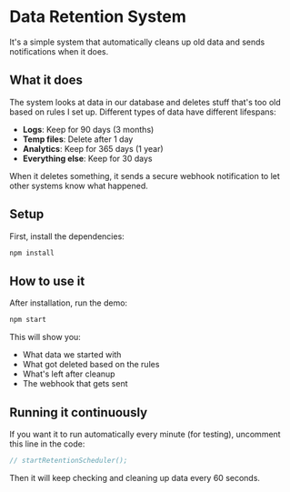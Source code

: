 # Data Retention System

It's a simple system that automatically cleans up old data and sends notifications when it does.

## What it does

The system looks at data in our database and deletes stuff that's too old based on rules I set up. Different types of data have different lifespans:

- **Logs**: Keep for 90 days (3 months)
- **Temp files**: Delete after 1 day  
- **Analytics**: Keep for 365 days (1 year)
- **Everything else**: Keep for 30 days

When it deletes something, it sends a secure webhook notification to let other systems know what happened.

## Setup

First, install the dependencies:
```bash
npm install
```

## How to use it

After installation, run the demo:
```bash
npm start
```

This will show you:
- What data we started with
- What got deleted based on the rules
- What's left after cleanup
- The webhook that gets sent

## Running it continuously

If you want it to run automatically every minute (for testing), uncomment this line in the code:
```javascript
// startRetentionScheduler(); 
```

Then it will keep checking and cleaning up data every 60 seconds.
